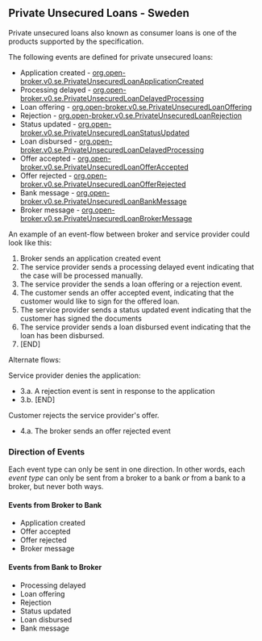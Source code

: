## Private Unsecured Loans - Sweden

Private unsecured loans also known as consumer loans is one of the
products supported by the specification.

The following events are defined for private unsecured loans:

- Application created - [org.open-broker.v0.se.PrivateUnsecuredLoanApplicationCreated](schema-docs/PrivateUnsecuredLoanApplicationCreated.md)
- Processing delayed - [org.open-broker.v0.se.PrivateUnsecuredLoanDelayedProcessing](schema-docs/PrivateUnsecuredLoanDelayedProcessing.md)
- Loan offering - [org.open-broker.v0.se.PrivateUnsecuredLoanOffering](schema-docs/PrivateUnsecuredLoanOffering.md)
- Rejection - [org.open-broker.v0.se.PrivateUnsecuredLoanRejection](schema-docs/PrivateUnsecuredLoanRejection.md)
- Status updated - [org.open-broker.v0.se.PrivateUnsecuredLoanStatusUpdated](schema-docs/PrivateUnsecuredLoanStatusUpdated.md)
- Loan disbursed - [org.open-broker.v0.se.PrivateUnsecuredLoanDelayedProcessing](schema-docs/PrivateUnsecuredLoanDisbursed.md)
- Offer accepted - [org.open-broker.v0.se.PrivateUnsecuredLoanOfferAccepted](schema-docs/PrivateUnsecuredLoanOfferAccepted.md)
- Offer rejected - [org.open-broker.v0.se.PrivateUnsecuredLoanOfferRejected](schema-docs/PrivateUnsecuredLoanOfferRejected.md)
- Bank message - [org.open-broker.v0.se.PrivateUnsecuredLoanBankMessage](schema/PrivateUnsecuredLoanBankMessage.yaml)
- Broker message - [org.open-broker.v0.se.PrivateUnsecuredLoanBrokerMessage](schema/PrivateUnsecuredLoanBrokerMessage.yaml)

An example of an event-flow between broker and service provider could look like this:

1. Broker sends an application created event
2. The service provider sends a processing delayed event indicating that the case will be processed manually.
3. The service provider the sends a loan offering or a rejection event.
4. The customer sends an offer accepted event, indicating that the customer would like to sign for the offered loan.
4. The service provider sends a status updated event indicating that the customer has signed the documents
5. The service provider sends a loan disbursed event indicating that the loan has been disbursed.
6. [END]

Alternate flows:

Service provider denies the application:

- 3.a. A rejection event is sent in response to the application
- 3.b. [END]

Customer rejects the service provider's offer.

- 4.a. The broker sends an offer rejected event

### Direction of Events
Each event type can only be sent in one direction. In other words, each _event type_ can only be sent from
a broker to a bank _or_ from a bank to a broker, but never both ways.

#### Events from Broker to Bank
- Application created
- Offer accepted
- Offer rejected
- Broker message

#### Events from Bank to Broker
- Processing delayed
- Loan offering
- Rejection
- Status updated
- Loan disbursed
- Bank message
